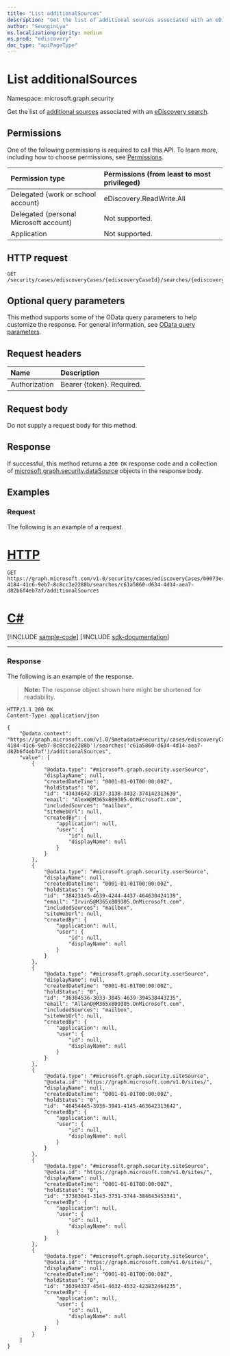```yaml
---
title: "List additionalSources"
description: "Get the list of additional sources associated with an eDiscovery search."
author: "SeunginLyu"
ms.localizationpriority: medium
ms.prod: "ediscovery"
doc_type: "apiPageType"
---
```


# List additionalSources
Namespace: microsoft.graph.security



Get the list of [additional sources](../resources/security-datasource.md) associated with an [eDiscovery search](../resources/security-ediscoverysearch.md).

## Permissions
One of the following permissions is required to call this API. To learn more, including how to choose permissions, see [Permissions](/graph/permissions-reference).

|Permission type|Permissions (from least to most privileged)|
|:---|:---|
|Delegated (work or school account)|eDiscovery.ReadWrite.All|
|Delegated (personal Microsoft account)|Not supported.|
|Application|Not supported.|

## HTTP request

<!-- {
  "blockType": "ignored"
}
-->
``` http
GET /security/cases/ediscoveryCases/{ediscoveryCaseId}/searches/{ediscoverySearchId}/additionalSources
```

## Optional query parameters
This method supports some of the OData query parameters to help customize the response. For general information, see [OData query parameters](/graph/query-parameters).

## Request headers
|Name|Description|
|:---|:---|
|Authorization|Bearer {token}. Required.|

## Request body
Do not supply a request body for this method.

## Response

If successful, this method returns a `200 OK` response code and a collection of [microsoft.graph.security.dataSource](../resources/security-datasource.md) objects in the response body.

## Examples

### Request
The following is an example of a request.

# [HTTP](#tab/http)
<!-- {
  "blockType": "request",
  "name": "list_ediscoverynoncustodialdatasource"
}
-->
``` http
GET https://graph.microsoft.com/v1.0/security/cases/ediscoveryCases/b0073e4e-4184-41c6-9eb7-8c8cc3e2288b/searches/c61a5860-d634-4d14-aea7-d82b6f4eb7af/additionalSources
```

# [C#](#tab/csharp)
[!INCLUDE [sample-code](../includes/snippets/csharp/list-ediscoverynoncustodialdatasource-csharp-snippets.md)]
[!INCLUDE [sdk-documentation](../includes/snippets/snippets-sdk-documentation-link.md)]

---



### Response
The following is an example of the response.
>**Note:** The response object shown here might be shortened for readability.
<!-- {
  "blockType": "response",
  "truncated": true,
  "@odata.type": "Collection(microsoft.graph.security.ediscoveryNoncustodialDataSource)"
}
-->
``` http
HTTP/1.1 200 OK
Content-Type: application/json

{
    "@odata.context": "https://graph.microsoft.com/v1.0/$metadata#security/cases/ediscoveryCases('b0073e4e-4184-41c6-9eb7-8c8cc3e2288b')/searches('c61a5860-d634-4d14-aea7-d82b6f4eb7af')/additionalSources",
    "value": [
        {
            "@odata.type": "#microsoft.graph.security.userSource",
            "displayName": null,
            "createdDateTime": "0001-01-01T00:00:00Z",
            "holdStatus": "0",
            "id": "43434642-3137-3138-3432-374142313639",
            "email": "AlexW@M365x809305.OnMicrosoft.com",
            "includedSources": "mailbox",
            "siteWebUrl": null,
            "createdBy": {
                "application": null,
                "user": {
                    "id": null,
                    "displayName": null
                }
            }
        },
        {
            "@odata.type": "#microsoft.graph.security.userSource",
            "displayName": null,
            "createdDateTime": "0001-01-01T00:00:00Z",
            "holdStatus": "0",
            "id": "38423145-4639-4244-4437-464630424139",
            "email": "IrvinS@M365x809305.OnMicrosoft.com",
            "includedSources": "mailbox",
            "siteWebUrl": null,
            "createdBy": {
                "application": null,
                "user": {
                    "id": null,
                    "displayName": null
                }
            }
        },
        {
            "@odata.type": "#microsoft.graph.security.userSource",
            "displayName": null,
            "createdDateTime": "0001-01-01T00:00:00Z",
            "holdStatus": "0",
            "id": "36304536-3033-3845-4639-394538443235",
            "email": "AllanD@M365x809305.OnMicrosoft.com",
            "includedSources": "mailbox",
            "siteWebUrl": null,
            "createdBy": {
                "application": null,
                "user": {
                    "id": null,
                    "displayName": null
                }
            }
        },
        {
            "@odata.type": "#microsoft.graph.security.siteSource",
            "@odata.id": "https://graph.microsoft.com/v1.0/sites/",
            "displayName": null,
            "createdDateTime": "0001-01-01T00:00:00Z",
            "holdStatus": "0",
            "id": "46454445-3936-3941-4145-463642313642",
            "createdBy": {
                "application": null,
                "user": {
                    "id": null,
                    "displayName": null
                }
            }
        },
        {
            "@odata.type": "#microsoft.graph.security.siteSource",
            "@odata.id": "https://graph.microsoft.com/v1.0/sites/",
            "displayName": null,
            "createdDateTime": "0001-01-01T00:00:00Z",
            "holdStatus": "0",
            "id": "37383041-3143-3731-3744-384643453341",
            "createdBy": {
                "application": null,
                "user": {
                    "id": null,
                    "displayName": null
                }
            }
        },
        {
            "@odata.type": "#microsoft.graph.security.siteSource",
            "@odata.id": "https://graph.microsoft.com/v1.0/sites/",
            "displayName": null,
            "createdDateTime": "0001-01-01T00:00:00Z",
            "holdStatus": "0",
            "id": "30394337-4541-4632-4532-423832464235",
            "createdBy": {
                "application": null,
                "user": {
                    "id": null,
                    "displayName": null
                }
            }
        }
    ]
}
```

